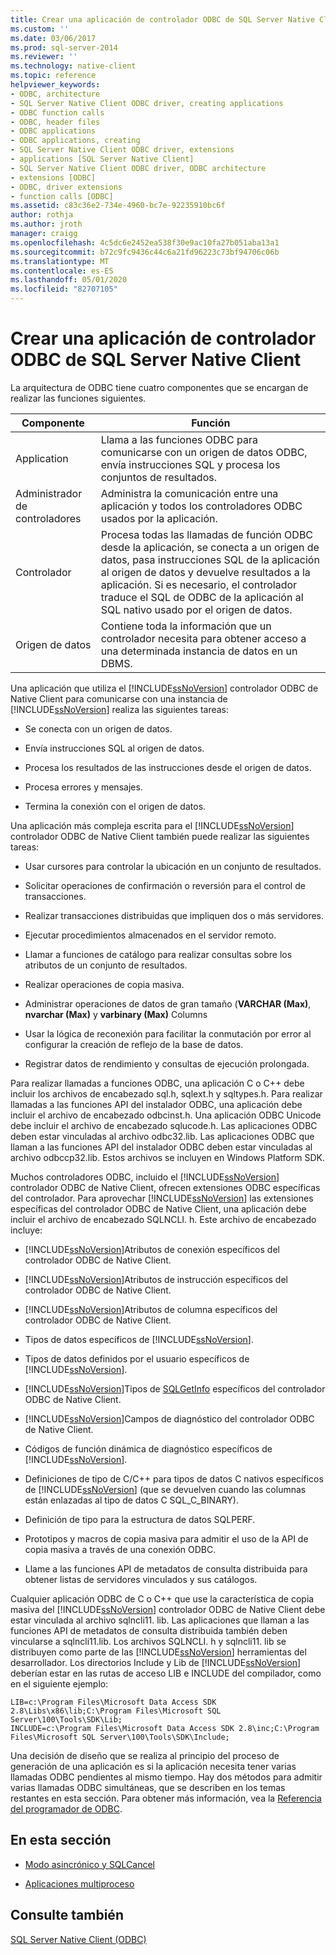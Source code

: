 ```yaml
---
title: Crear una aplicación de controlador ODBC de SQL Server Native Client | Microsoft Docs
ms.custom: ''
ms.date: 03/06/2017
ms.prod: sql-server-2014
ms.reviewer: ''
ms.technology: native-client
ms.topic: reference
helpviewer_keywords:
- ODBC, architecture
- SQL Server Native Client ODBC driver, creating applications
- ODBC function calls
- ODBC, header files
- ODBC applications
- ODBC applications, creating
- SQL Server Native Client ODBC driver, extensions
- applications [SQL Server Native Client]
- SQL Server Native Client ODBC driver, ODBC architecture
- extensions [ODBC]
- ODBC, driver extensions
- function calls [ODBC]
ms.assetid: c83c36e2-734e-4960-bc7e-92235910bc6f
author: rothja
ms.author: jroth
manager: craigg
ms.openlocfilehash: 4c5dc6e2452ea538f30e9ac10fa27b051aba13a1
ms.sourcegitcommit: b72c9fc9436c44c6a21fd96223c73bf94706c06b
ms.translationtype: MT
ms.contentlocale: es-ES
ms.lasthandoff: 05/01/2020
ms.locfileid: "82707105"
---
```

# <a name="creating-a-sql-server-native-client-odbc-driver-application"></a>Crear una aplicación de controlador ODBC de SQL Server Native Client
  La arquitectura de ODBC tiene cuatro componentes que se encargan de realizar las funciones siguientes.  
  
|Componente|Función|  
|---------------|--------------|  
|Application|Llama a las funciones ODBC para comunicarse con un origen de datos ODBC, envía instrucciones SQL y procesa los conjuntos de resultados.|  
|Administrador de controladores|Administra la comunicación entre una aplicación y todos los controladores ODBC usados por la aplicación.|  
|Controlador|Procesa todas las llamadas de función ODBC desde la aplicación, se conecta a un origen de datos, pasa instrucciones SQL de la aplicación al origen de datos y devuelve resultados a la aplicación. Si es necesario, el controlador traduce el SQL de ODBC de la aplicación al SQL nativo usado por el origen de datos.|  
|Origen de datos|Contiene toda la información que un controlador necesita para obtener acceso a una determinada instancia de datos en un DBMS.|  
  
 Una aplicación que utiliza el [!INCLUDE[ssNoVersion](../../../includes/ssnoversion-md.md)] controlador ODBC de Native Client para comunicarse con una instancia de [!INCLUDE[ssNoVersion](../../../includes/ssnoversion-md.md)] realiza las siguientes tareas:  
  
-   Se conecta con un origen de datos.  
  
-   Envía instrucciones SQL al origen de datos.  
  
-   Procesa los resultados de las instrucciones desde el origen de datos.  
  
-   Procesa errores y mensajes.  
  
-   Termina la conexión con el origen de datos.  
  
 Una aplicación más compleja escrita para el [!INCLUDE[ssNoVersion](../../../includes/ssnoversion-md.md)] controlador ODBC de Native Client también puede realizar las siguientes tareas:  
  
-   Usar cursores para controlar la ubicación en un conjunto de resultados.  
  
-   Solicitar operaciones de confirmación o reversión para el control de transacciones.  
  
-   Realizar transacciones distribuidas que impliquen dos o más servidores.  
  
-   Ejecutar procedimientos almacenados en el servidor remoto.  
  
-   Llamar a funciones de catálogo para realizar consultas sobre los atributos de un conjunto de resultados.  
  
-   Realizar operaciones de copia masiva.  
  
-   Administrar operaciones de datos de gran tamaño (**VARCHAR (Max)**, **nvarchar (Max)** y **varbinary (Max)** Columns  
  
-   Usar la lógica de reconexión para facilitar la conmutación por error al configurar la creación de reflejo de la base de datos.  
  
-   Registrar datos de rendimiento y consultas de ejecución prolongada.  
  
 Para realizar llamadas a funciones ODBC, una aplicación C o C++ debe incluir los archivos de encabezado sql.h, sqlext.h y sqltypes.h. Para realizar llamadas a las funciones API del instalador ODBC, una aplicación debe incluir el archivo de encabezado odbcinst.h. Una aplicación ODBC Unicode debe incluir el archivo de encabezado sqlucode.h. Las aplicaciones ODBC deben estar vinculadas al archivo odbc32.lib. Las aplicaciones ODBC que llaman a las funciones API del instalador ODBC deben estar vinculadas al archivo odbccp32.lib. Estos archivos se incluyen en Windows Platform SDK.  
  
 Muchos controladores ODBC, incluido el [!INCLUDE[ssNoVersion](../../../includes/ssnoversion-md.md)] controlador ODBC de Native Client, ofrecen extensiones ODBC específicas del controlador. Para aprovechar [!INCLUDE[ssNoVersion](../../../includes/ssnoversion-md.md)] las extensiones específicas del controlador ODBC de Native Client, una aplicación debe incluir el archivo de encabezado SQLNCLI. h. Este archivo de encabezado incluye:  
  
-   [!INCLUDE[ssNoVersion](../../../includes/ssnoversion-md.md)]Atributos de conexión específicos del controlador ODBC de Native Client.  
  
-   [!INCLUDE[ssNoVersion](../../../includes/ssnoversion-md.md)]Atributos de instrucción específicos del controlador ODBC de Native Client.  
  
-   [!INCLUDE[ssNoVersion](../../../includes/ssnoversion-md.md)]Atributos de columna específicos del controlador ODBC de Native Client.  
  
-   Tipos de datos específicos de [!INCLUDE[ssNoVersion](../../../includes/ssnoversion-md.md)].  
  
-   Tipos de datos definidos por el usuario específicos de [!INCLUDE[ssNoVersion](../../../includes/ssnoversion-md.md)].  
  
-   [!INCLUDE[ssNoVersion](../../../includes/ssnoversion-md.md)]Tipos de [SQLGetInfo](../../native-client-odbc-api/sqlgetinfo.md) específicos del controlador ODBC de Native Client.  
  
-   [!INCLUDE[ssNoVersion](../../../includes/ssnoversion-md.md)]Campos de diagnóstico del controlador ODBC de Native Client.  
  
-   Códigos de función dinámica de diagnóstico específicos de [!INCLUDE[ssNoVersion](../../../includes/ssnoversion-md.md)].  
  
-   Definiciones de tipo de C/C++ para tipos de datos C nativos específicos de [!INCLUDE[ssNoVersion](../../../includes/ssnoversion-md.md)] (que se devuelven cuando las columnas están enlazadas al tipo de datos C SQL_C_BINARY).  
  
-   Definición de tipo para la estructura de datos SQLPERF.  
  
-   Prototipos y macros de copia masiva para admitir el uso de la API de copia masiva a través de una conexión ODBC.  
  
-   Llame a las funciones API de metadatos de consulta distribuida para obtener listas de servidores vinculados y sus catálogos.  
  
 Cualquier aplicación ODBC de C o C++ que use la característica de copia masiva del [!INCLUDE[ssNoVersion](../../../includes/ssnoversion-md.md)] controlador ODBC de Native Client debe estar vinculada al archivo sqlncli11. lib. Las aplicaciones que llaman a las funciones API de metadatos de consulta distribuida también deben vincularse a sqlncli11.lib. Los archivos SQLNCLI. h y sqlncli11. lib se distribuyen como parte de las [!INCLUDE[ssNoVersion](../../../includes/ssnoversion-md.md)] herramientas del desarrollador. Los directorios Include y Lib de [!INCLUDE[ssNoVersion](../../../includes/ssnoversion-md.md)] deberían estar en las rutas de acceso LIB e INCLUDE del compilador, como en el siguiente ejemplo:  
  
```  
LIB=c:\Program Files\Microsoft Data Access SDK 2.8\Libs\x86\lib;C:\Program Files\Microsoft SQL Server\100\Tools\SDK\Lib;  
INCLUDE=c:\Program Files\Microsoft Data Access SDK 2.8\inc;C:\Program Files\Microsoft SQL Server\100\Tools\SDK\Include;  
```  
  
 Una decisión de diseño que se realiza al principio del proceso de generación de una aplicación es si la aplicación necesita tener varias llamadas ODBC pendientes al mismo tiempo. Hay dos métodos para admitir varias llamadas ODBC simultáneas, que se describen en los temas restantes en esta sección. Para obtener más información, vea la [Referencia del programador de ODBC](https://go.microsoft.com/fwlink/?LinkId=45250).  
  
## <a name="in-this-section"></a>En esta sección  
  
-   [Modo asincrónico y SQLCancel](../../native-client-odbc-api/sqlcancel.md)  
  
-   [Aplicaciones multiproceso](creating-a-driver-application-multithreaded-applications.md)  
  
## <a name="see-also"></a>Consulte también  
 [SQL Server Native Client &#40;ODBC&#41;](sql-server-native-client-odbc.md)  
  
  
